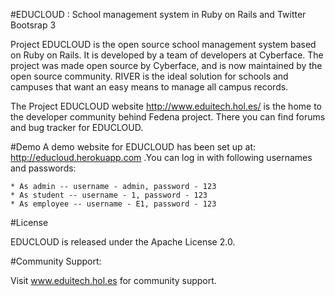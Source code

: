 #EDUCLOUD : School management system in Ruby on Rails  and Twitter Bootsrap 3

Project EDUCLOUD is the open source school management system based on Ruby on Rails. It is developed by a team of developers at Cyberface. The project was made open source by Cyberface, and is now maintained by the open source community. RIVER is the ideal solution for schools and campuses that want an easy means to manage all campus records.

The Project EDUCLOUD website http://www.eduitech.hol.es/ is the home to the developer community behind Fedena project. There you can find forums and bug tracker for EDUCLOUD.

#Demo
A demo website for EDUCLOUD has been set up at: http://educloud.herokuapp.com  .You can log in with following usernames and passwords:

    * As admin -- username - admin, password - 123
    * As student -- username - 1, password - 123
    * As employee -- username - E1, password - 123

#License

EDUCLOUD is released under the Apache License 2.0.

#Community Support:

Visit www.eduitech.hol.es for community support.


